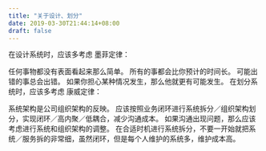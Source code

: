 ```yaml
---
title: "关于设计、划分"
date: 2019-03-30T21:44:14+08:00
draft: false
---
```

在设计系统时，应该多考虑 墨菲定律：

任何事物都没有表面看起来那么简单。
所有的事都会比你预计的时间长。
可能出错的事总会出错。
如果你担心某种情况发生，那么他就更有可能发生。
在划分系统时，应该多考虑 康威定律：

系统架构是公司组织架构的反映。
应该按照业务闭环进行系统拆分／组织架构划分，实现闭环／高内聚／低耦合，减少沟通成本。
如果沟通出现问题，那么应该考虑进行系统和组织架构的调整。
在合适时机进行系统拆分，不要一开始就把系统／服务拆的非常细，虽然闭环，但是每个人维护的系统多，维护成本高。
